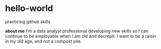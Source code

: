 # hello-world
practicing github skills

<b>about me</b>
I'm a data analyst professional developing new skills so I can continue to be employable when I am old and decrepit. I want to be a raisin in my old age, and not a compost pile. 

